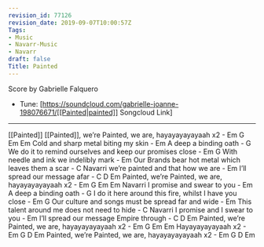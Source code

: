 ```yaml
---
revision_id: 77126
revision_date: 2019-09-07T10:00:57Z
Tags:
- Music
- Navarr-Music
- Navarr
draft: false
Title: Painted
---
```

Score by Gabrielle Falquero
* Tune: [https://soundcloud.com/gabrielle-joanne-198076671/[[Painted|painted]] Songcloud Link]
-------------------
[[Painted]]
[[Painted]], we’re Painted, we are, hayayayayayaah x2 - Em   G  Em  Em
Cold and sharp metal biting my skin - 	Em
A deep a binding oath - G
We do it to remind ourselves and keep our promises close - Em    G
With needle and ink we indelibly mark - Em
Our Brands bear hot metal which leaves them a scar - C
Navarri we’re painted and that how we are - Em
I’ll spread our message afar - C   D   Em
Painted, we’re Painted, we are, hayayayayayaah x2   - Em   G  Em  Em
Navarri I promise and swear to you - Em
A deep a binding oath - G
I do it here around this fire, whilst I have you close - Em   G
Our culture and songs must be spread far and wide - Em
This talent around me does not need to hide	- C
Navarri I promise and I swear to you - Em
I’ll spread our message Empire through - C   D   Em
Painted, we’re Painted, we are, hayayayayayaah x2 - Em   G  Em  Em
Hayayayayayaah x2  - Em   G  D  Em
Painted, we’re Painted, we are, hayayayayayaah x2 - Em   G  D  Em